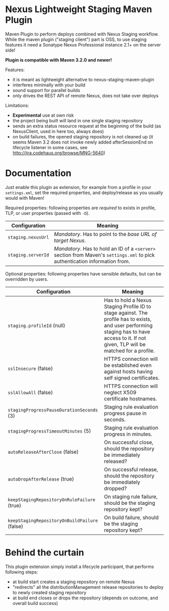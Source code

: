 <!--

    Sonatype Nexus (TM) Open Source Version
    Copyright (c) 2007-2013 Sonatype, Inc.
    All rights reserved. Includes the third-party code listed at http://links.sonatype.com/products/nexus/oss/attributions.

    This program and the accompanying materials are made available under the terms of the Eclipse Public License Version 1.0,
    which accompanies this distribution and is available at http://www.eclipse.org/legal/epl-v10.html.

    Sonatype Nexus (TM) Professional Version is available from Sonatype, Inc. "Sonatype" and "Sonatype Nexus" are trademarks
    of Sonatype, Inc. Apache Maven is a trademark of the Apache Software Foundation. M2eclipse is a trademark of the
    Eclipse Foundation. All other trademarks are the property of their respective owners.

-->
# Nexus Lightweight Staging Maven Plugin

Maven Plugin to perform deploys combined with Nexus Staging workflow. While the maven plugin ("staging client") part is OSS, to use staging features it need a Sonatype Nexus Professional instance 2.1+ on the server side!

**Plugin is compatible with Maven 3.2.0 and newer!**

Features:
 * it is meant as lightweight alternative to nexus-staging-maven-plugin
 * interferes minimally with your build
 * sound support for parallel builds
 * only drives the REST API of remote Nexus, does not take over deploys

Limitations:
 * **Experimental** use at own risk
 * the project being built will land in one single staging repository
 * sends an extra status resource request at the beginning of the build (as NexusClient, used in here too, always does)
 * on build failures, the opened staging repository is not cleaned up (it seems Maven 3.2 does not invoke newly added
 afterSessionEnd on lifecycle listener in some cases, see http://jira.codehaus.org/browse/MNG-5640)
 

# Documentation

Just enable this plugin as extension, for example from a profile in your `settings.xml`, set the required properties, and deploy/release as you usually would with Maven!

Required properties: following properties are *required* to exists in profile, TLP, or user properties (passed with `-D`).

| Configuration | Meaning |
|---------------|---------|
| `staging.nexusUrl` | *Mandatory*. Has to point to the *base URL of target Nexus*. |
| `staging.serverId` | *Mandatory*. Has to hold an ID of a `<server>` section from Maven's `settings.xml` to pick authentication information from. |

Optional properties: following properties have sensible defaults, but can be overridden by users.

| Configuration | Meaning |
|---------------|---------|
| `staging.profileId` (null) | Has to hold a Nexus Staging Profile ID to stage against. The profile has to exists, and user performing staging has to have access to it. If not given, TLP will be matched for a profile. |
| `sslInsecure` (false) | HTTPS connection will be established even against hosts having self signed certificates. |
| `sslAllowAll` (false) | HTTPS connection will neglect X509 certificate hostnames. |
| `stagingProgressPauseDurationSeconds` (3) | Staging rule evaluation progress pause in seconds. |
| `stagingProgressTimeoutMinutes` (5) | Staging rule evaluation progress in minutes. |
| `autoReleaseAfterClose` (false) | On successful close, should the repository be immediately released? |
| `autoDropAfterRelease` (true) | On successful release, should the repository be immediately dropped? |
| `keepStagingRepositoryOnRuleFailure` (true) | On staging rule failure, should be the staging repository kept? |
| `keepStagingRepositoryOnBuildFailure` (false) | On build failure, should  be the staging repository kept? |

# Behind the curtain

This plugin extension simply install a lifecycle participant, that performs following steps:
 * at build start creates a staging repository on remote Nexus
 * "redirects" all the distributionManagement release repositories to deploy to newly created staging repository
 * at build end closes or drops the repository (depends on outcome, and overall build success)
 
 
 

